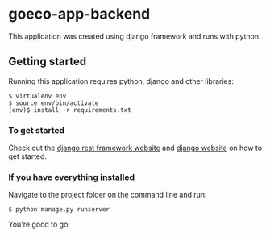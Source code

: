 # goeco-app-backend
This application was created using django framework and runs with python.

## Getting started

Running this application requires python, django and other libraries:

    $ virtualenv env
    $ source env/bin/activate
    (env)$ install -r requirements.txt

### To get started

Check out the [django rest framework website](http://www.django-rest-framework.org/) and [django website](https://www.djangoproject.com/start/) on how to get started.

### If you have everything installed

Navigate to the project folder on the command line and run:

    $ python manage.py runserver

You're good to go!
